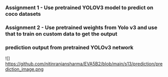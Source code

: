### Assignment 1 - Use pretrained YOLOV3 model to predict on coco datasets
### Assignment 2 - Use pretrained weights from Yolo v3 and use that to train on custom data to get the output

### prediction output from pretrained YOLOv3 network
![] https://github.com/nitinranjansharma/EVA5B2/blob/main/s13/prediction/prediction_image.png
